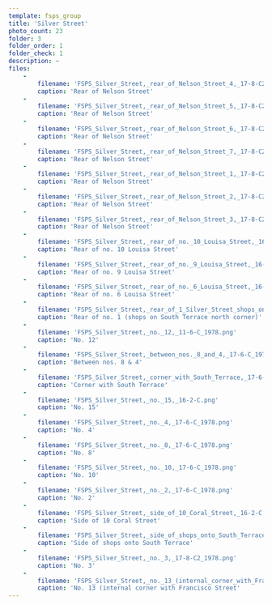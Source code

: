 ```yaml
---
template: fsps_group
title: 'Silver Street'
photo_count: 23
folder: 3
folder_order: 1
folder_check: 1
description: ~
files:
    -
        filename: 'FSPS_Silver_Street,_rear_of_Nelson_Street_4,_17-8-C2_1978.png'
        caption: 'Rear of Nelson Street'
    -
        filename: 'FSPS_Silver_Street,_rear_of_Nelson_Street_5,_17-8-C2_1978.png'
        caption: 'Rear of Nelson Street'
    -
        filename: 'FSPS_Silver_Street,_rear_of_Nelson_Street_6,_17-8-C2_1978.png'
        caption: 'Rear of Nelson Street'
    -
        filename: 'FSPS_Silver_Street,_rear_of_Nelson_Street_7,_17-8-C2_1978.png'
        caption: 'Rear of Nelson Street'
    -
        filename: 'FSPS_Silver_Street,_rear_of_Nelson_Street_1,_17-8-C2_1978.png'
        caption: 'Rear of Nelson Street'
    -
        filename: 'FSPS_Silver_Street,_rear_of_Nelson_Street_2,_17-8-C2_1978.png'
        caption: 'Rear of Nelson Street'
    -
        filename: 'FSPS_Silver_Street,_rear_of_Nelson_Street_3,_17-8-C2_1978.png'
        caption: 'Rear of Nelson Street'
    -
        filename: 'FSPS_Silver_Street,_rear_of_no._10_Louisa_Street,_16-1-A_1979.png'
        caption: 'Rear of no. 10 Louisa Street'
    -
        filename: 'FSPS_Silver_Street,_rear_of_no._9_Louisa_Street,_16-1-A_1979.png'
        caption: 'Rear of no. 9 Louisa Street'
    -
        filename: 'FSPS_Silver_Street,_rear_of_no._6_Louisa_Street,_16-1-A_1979.png'
        caption: 'Rear of no. 6 Louisa Street'
    -
        filename: 'FSPS_Silver_Street,_rear_of_1_Silver_Street_shops_on_South_Terrace_north_corner,_17-8-C2_1978.png'
        caption: 'Rear of no. 1 (shops on South Terrace north corner)'
    -
        filename: 'FSPS_Silver_Street,_no._12,_11-6-C_1978.png'
        caption: 'No. 12'
    -
        filename: 'FSPS_Silver_Street,_between_nos._8_and_4,_17-6-C_1978.png'
        caption: 'Between nos. 8 & 4'
    -
        filename: 'FSPS_Silver_Street,_corner_with_South_Terrace,_17-6-C_1978.png'
        caption: 'Corner with South Terrace'
    -
        filename: 'FSPS_Silver_Street,_no._15,_16-2-C.png'
        caption: 'No. 15'
    -
        filename: 'FSPS_Silver_Street,_no._4,_17-6-C_1978.png'
        caption: 'No. 4'
    -
        filename: 'FSPS_Silver_Street,_no._8,_17-6-C_1978.png'
        caption: 'No. 8'
    -
        filename: 'FSPS_Silver_Street,_no._10,_17-6-C_1978.png'
        caption: 'No. 10'
    -
        filename: 'FSPS_Silver_Street,_no._2,_17-6-C_1978.png'
        caption: 'No. 2'
    -
        filename: 'FSPS_Silver_Street,_side_of_10_Coral_Street,_16-2-C.png'
        caption: 'Side of 10 Coral Street'
    -
        filename: 'FSPS_Silver_Street,_side_of_shops_onto_South_Terrace,_17-8-C2_1978.png'
        caption: 'Side of shops onto South Terrace'
    -
        filename: 'FSPS_Silver_Street,_no._3,_17-8-C2_1978.png'
        caption: 'No. 3'
    -
        filename: 'FSPS_Silver_Street,_no._13_(internal_corner_with_Francisco_Street),_17-8-C2_1978.png'
        caption: 'No. 13 (internal corner with Francisco Street'
---
```

